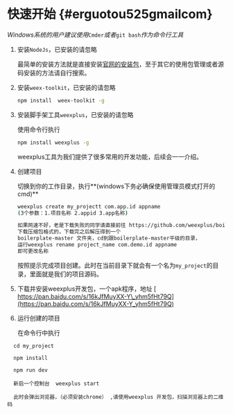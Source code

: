 # 快速开始 {#erguotou525gmailcom}

_Windows系统的用户建议使用_`Cmder`_或者_`git bash`_作为命令行工具_

1. 安装`NodeJs`，已安装的请忽略

   最简单的安装方法就是直接安装[官网的安装包](https://nodejs.org/en/download/)，至于其它的使用包管理或者源码安装的方法请自行搜索。

2. 安装`weex-toolkit`，已安装的请忽略

   ```bash
   npm install  weex-toolkit -g
   ```

3. 安装脚手架工具`weexplus`，已安装的请忽略

   使用命令行执行

   ```bash
   npm install weexplus -g
   ```

   weexplus工具为我们提供了很多常用的开发功能，后续会一一介绍。

4. 创建项目

   切换到你的工作目录，执行**\(windows下务必确保使用管理员模式打开的cmd\)**

   ```bash
   weexplus create my_projectt com.app.id appname 
   (3个参数：1.项目名称 2.appid 3.app名称)

   如果网速不好，老是下载失败的同学请直接前往 https://github.com/weexplus/boilerplate，
   下载压缩包格式的，下载完之后解压得到一个
   boilerplate-master 文件夹，cd到跟boilerplate-master平级的目录，
   运行weexplus rename project_name com.demo.id appname 
   即可更改名称
   ```

   按照提示完成项目创建。此时在当前目录下就会有一个名为`my_project`的目录，里面就是我们的项目源码。

5. 下载并安装weexplus开发包，一个apk程序，地址 [ https://pan.baidu.com/s/16kJfMuyXX-Y\_yhm5fHt79Q](https://pan.baidu.com/s/16kJfMuyXX-Y_yhm5fHt79Q)

6. 运行创建的项目

   在命令行中执行

```
  cd my_project

  npm install

  npm run dev

  新启一个控制台  weexplus start

  此时会弹出浏览器，（必须安装chrome） ,请使用weexplus 开发包，扫描浏览器上的二维码
```




